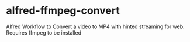 # alfred-ffmpeg-convert
Alfred Workflow to Convert a video to MP4 with hinted streaming for web.  Requires ffmpeg to be installed
